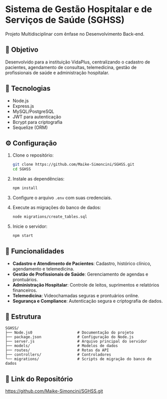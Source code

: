 
# Sistema de Gestão Hospitalar e de Serviços de Saúde (SGHSS)
Projeto Multidisciplinar com ênfase no Desenvolvimento Back-end.

## 🎯 Objetivo
Desenvolvido para a instituição VidaPlus, centralizando o cadastro de pacientes, agendamento de consultas, telemedicina, gestão de profissionais de saúde e administração hospitalar.

## 🚀 Tecnologias 
- Node.js
- Express.js
- MySQL/PostgreSQL
- JWT para autenticação
- Bcrypt para criptografia
- Sequelize (ORM)

## ⚙️ Configuração 
1. Clone o repositório:
   ```bash
   git clone https://github.com/Maike-Simoncini/SGHSS.git 
   cd SGHSS
   ```

2. Instale as dependências:
   ```bash
   npm install
   ```

3. Configure o arquivo `.env` com suas credenciais.

4. Execute as migrações do banco de dados:
   ```bash
   node migrations/create_tables.sql
   ```

5. Inicie o servidor:
   ```bash
   npm start
   ```

## 🔧 Funcionalidades 
- **Cadastro e Atendimento de Pacientes**: Cadastro, histórico clínico, agendamento e telemedicina.
- **Gestão de Profissionais de Saúde**: Gerenciamento de agendas e prontuários.
- **Administração Hospitalar**: Controle de leitos, suprimentos e relatórios financeiros.
- **Telemedicina**: Videochamadas seguras e prontuários online.
- **Segurança e Compliance**: Autenticação segura e criptografia de dados.

## 📂 Estrutura
```
SGHSS/
├── Node.js0                    # Documentação do projeto
├── package.json                # Configuração do Node.js
├── server.js                   # Arquivo principal do servidor
├── models/                     # Modelos de dados
├── routes/                     # Rotas da API
├── controllers/                # Controladores
└── migrations/                 # Scripts de migração do banco de dados
```

## 🔗 Link do Repositório 
https://github.com/Maike-Simoncini/SGHSS.git
